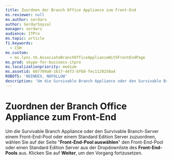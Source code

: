 ```yaml
---
title: Zuordnen der Branch Office Appliance zum Front-End
ms.reviewer: null
ms.author: serdars
author: SerdarSoysal
manager: serdars
audience: ITPro
ms.topic: article
f1.keywords:
  - CSH
ms.custom:
  - ms.lync.tb.AssociateBranchOfficeApplianceWithFrontEndPage
ms.prod: skype-for-business-itpro
ms.localizationpriority: medium
ms.assetid: 607709a0-1617-44f3-bf68-fec1129250a4
ROBOTS: 'NOINDEX, NOFOLLOW'
description: 'Um die Survivable Branch Appliance oder den Survivable Branch-Server einem Front-End-Pool oder einem Standard Edition-Server zuzuordnen, wählen Sie auf der Seite "Front-End-Pool auswählen" den Front-End-Pool oder einen Standard Edition Server aus der Dropdownliste des Front-End-Pools aus. Klicken Sie auf Weiter, um den Vorgang fortzusetzen.'
---
```


# <a name="associate-branch-office-appliance-with-front-end"></a>Zuordnen der Branch Office Appliance zum Front-End
 
Um die Survivable Branch Appliance oder den Survivable Branch-Server einem Front-End-Pool oder einem Standard Edition Server zuzuordnen, wählen Sie auf der Seite "**Front-End-Pool auswählen**" den Front-End-Pool oder einen Standard Edition Server aus der Dropdownliste des **Front-End-Pools** aus. Klicken Sie auf **Weiter**, um den Vorgang fortzusetzen.
  


